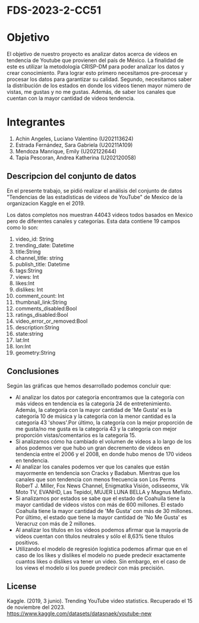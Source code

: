 # FDS-2023-2-CC51
# Objetivo 

El objetivo de nuestro proyecto es analizar datos acerca de videos en tendencia de Youtube que provienen del país de México. La finalidad de este es utilizar la metodología CRISP-DM para poder analizar los datos y crear conocimiento.
Para lograr esto primero necesitamos pre-procesar y procesar los datos para garantizar su calidad. Segundo, necesitamos saber la distribución de los estados en donde los videos tienen mayor número de vistas, me gustas y no me gustas. Además, de saber los canales que cuentan con la mayor cantidad de videos tendencia.

# Integrantes
1.  Achin Angeles, Luciano Valentino (U202113624)
2.  Estrada Fernández, Sara Gabriela (U20211A109)
3.  Mendoza Manrique, Emily (U202122644)
4.  Tapia Pescoran, Andrea Katherina (U202120058)

## Descripcion del conjunto de datos

En el presente trabajo, se pidió realizar el análisis del conjunto de datos "Tendencias de las estadísticas de videos de YouTube" de Mexico de la organizacion Kaggle en el 2019.

Los datos completos nos muestran 44043 videos todos basados en Mexico pero de diferentes canales y categorías. Esta data contiene 19 campos como lo son:

1.  video_id: String
2.  trending_date: Datetime
3.  title:String
4.  channel_title: string
5.  publish_title: Datetime
6.  tags:String
7.  views: Int
8.  likes:Int
9.  dislikes: Int
10.  comment_count: Int
11.  thumbnail_link:String
12.  comments_disabled:Bool
13.  ratings_disabled:Bool
14.  video_error_or_removed:Bool
15.  description:String
16.  state:string
17.  lat:Int
18.  lon:Int
19.  geometry:String

## Conclusiones
Según las gráficas que hemos desarrollado podemos concluir que:

* Al analizar los datos por categoría encontramos que la categoría con más videos en tendencia es la categoría 24 de entretenimiento. Además, la categoría con la mayor cantidad de 'Me Gusta' es la categoría 10 de música y la categoría con la menor cantidad es la categoría 43 'shows'.Por último, la categoría con la mejor proporción de me gusta/no me gusta es la categoría 43 y la categoría con mejor proporción vistas/comentarios es la categoría 15.
* Si analizamos cómo ha cambiado el volumen de videos a lo largo de los años podemos ver que hubo un gran decremento de videos en tendencia entre el 2006 y el 2008, en donde hubo menos de 170 videos en tendencia.
* Al analizar los canales podemos ver que los canales que están mayormente en tendencia son Cracks y Badabun. Mientras que los canales que son tendencia con menos frecuencia son Los Perms RoberT J. Miller, Fox News Channel, Enigmatika Visión, odisseomx, Vik Moto TV, EVANHD, Las Tepidol, MUJER LUNA BELLA y Magnus Mefisto.
* Si analizamos por estados se sabe que el estado de Coahuila tiene la mayor cantidad de videos vistos con más de 600  millones. El estado Coahuila tiene la mayor cantidad de 'Me Gusta' con más de 30 millones. Por último, el estado que tiene la mayor cantidad de 'No Me Gusta' es Veracruz con más de 2 millones.
* Al analizar los títulos en los videos podemos afirmar que la mayoría de vídeos cuentan con títulos neutrales y sólo el 8,63% tiene títulos positivos.
* Utilizando el modelo de regresión logística podemos afirmar que en el caso de los likes y dislikes el modelo no puede predecir exactamente cuantos likes o dislikes va tener un video. Sin embargo, en el caso de los views el modelo si los puede predecir con más precisión.

## License
Kaggle. (2019, 3 junio). Trending YouTube video statistics. Recuperado el 15 de noviembre del 2023. https://www.kaggle.com/datasets/datasnaek/youtube-new 

